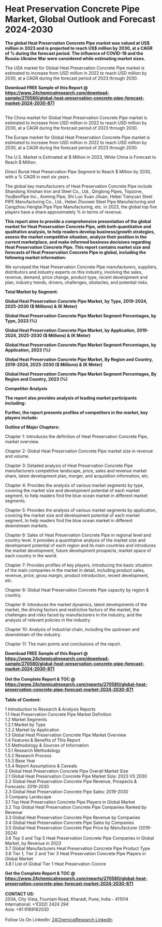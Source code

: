 <h1>Heat Preservation Concrete Pipe Market, Global Outlook and Forecast 2024-2030</h1><p><strong>The global Heat Preservation Concrete Pipe market was valued at US$ million in 2023 and is projected to reach US$ million by 2030, at a CAGR of % during the forecast period. The influence of COVID-19 and the Russia-Ukraine War were considered while estimating market sizes.</strong></p><p>
</p><p>The USA market for Global Heat Preservation Concrete Pipe market is estimated to increase from USD million in 2022 to reach USD million by 2030, at a CAGR during the forecast period of 2023 through 2030.</p><div><b>Download FREE Sample of this Report @ 
            <a href="https://www.24chemicalresearch.com/download-sample/270580/global-heat-preservation-concrete-pipe-forecast-market-2024-2030-871">
            https://www.24chemicalresearch.com/download-sample/270580/global-heat-preservation-concrete-pipe-forecast-market-2024-2030-871</a></b></div><br><p>
</p><p>The China market for Global Heat Preservation Concrete Pipe market is estimated to increase from USD million in 2022 to reach USD million by 2030, at a CAGR during the forecast period of 2023 through 2030.</p><p>
</p><p>The Europe market for Global Heat Preservation Concrete Pipe market is estimated to increase from USD million in 2022 to reach USD million by 2030, at a CAGR during the forecast period of 2023 through 2030.</p><p>
</p><p>The U.S. Market is Estimated at $ Million in 2023, While China is Forecast to Reach $ Million.</p><p>
Direct Burial Heat Preservation Pipe Segment to Reach $ Million by 2030, with a % CAGR in next six years.</p><p>
The global key manufacturers of Heat Preservation Concrete Pipe include Shandong Xinshan Iron and Steel Co., Ltd., Qinglong Pipes, Topzone, YouBenPipe Inc., Aoming Pipe, Shi Luo Xuan Jituan, Hebei Tianyuan Steel PIPE Manufacturing Co., Ltd., Hebei Zhuowei Steel Pipe Manufacturing and Cangzhou Hengtai Pipe Pipe Manufacturing, etc. in 2023, the global top five players have a share approximately % in terms of revenue.</p><p>
<strong>This report aims to provide a comprehensive presentation of the global market for Heat Preservation Concrete Pipe, with both quantitative and qualitative analysis, to help readers develop business/growth strategies, assess the market competitive situation, analyze their position in the current marketplace, and make informed business decisions regarding Heat Preservation Concrete Pipe. This report contains market size and forecasts of Heat Preservation Concrete Pipe in global, including the following market information:</strong></p><p>
</p><p>
</p><p>We surveyed the Heat Preservation Concrete Pipe manufacturers, suppliers, distributors and industry experts on this industry, involving the sales, revenue, demand, price change, product type, recent development and plan, industry trends, drivers, challenges, obstacles, and potential risks.</p><p>
<strong>Total Market by Segment:</strong></p><p>
<strong>Global Heat Preservation Concrete Pipe Market, by Type, 2019-2024, 2025-2030 ($ Millions) &amp; (K Meter)</strong></p><p>
<strong>Global Heat Preservation Concrete Pipe Market Segment Percentages, by Type, 2023 (%)</strong></p><p>
</p><p>
<strong>Global Heat Preservation Concrete Pipe Market, by Application, 2019-2024, 2025-2030 ($ Millions) &amp; (K Meter)</strong></p><p>
<strong>Global Heat Preservation Concrete Pipe Market Segment Percentages, by Application, 2023 (%)</strong></p><p>
</p><p>
<strong>Global Heat Preservation Concrete Pipe Market, By Region and Country, 2019-2024, 2025-2030 ($ Millions) &amp; (K Meter)</strong></p><p>
<strong>Global Heat Preservation Concrete Pipe Market Segment Percentages, By Region and Country, 2023 (%)</strong></p><p>
</p><p>
	</p><p>
<strong>Competitor Analysis</strong></p><p>
<strong>The report also provides analysis of leading market participants including:</strong></p><p>
</p><p>
<strong>Further, the report presents profiles of competitors in the market, key players include:</strong></p><p>
</p><p>
<strong>Outline of Major Chapters:</strong></p><p>
</p><p>Chapter 1: Introduces the definition of Heat Preservation Concrete Pipe, market overview.</p><p>
Chapter 2: Global Heat Preservation Concrete Pipe market size in revenue and volume.</p><p>
Chapter 3: Detailed analysis of Heat Preservation Concrete Pipe manufacturers competitive landscape, price, sales and revenue market share, latest development plan, merger, and acquisition information, etc.</p><p>
Chapter 4: Provides the analysis of various market segments by type, covering the market size and development potential of each market segment, to help readers find the blue ocean market in different market segments.</p><p>
Chapter 5: Provides the analysis of various market segments by application, covering the market size and development potential of each market segment, to help readers find the blue ocean market in different downstream markets.</p><p>
Chapter 6: Sales of Heat Preservation Concrete Pipe in regional level and country level. It provides a quantitative analysis of the market size and development potential of each region and its main countries and introduces the market development, future development prospects, market space of each country in the world.</p><p>
Chapter 7: Provides profiles of key players, introducing the basic situation of the main companies in the market in detail, including product sales, revenue, price, gross margin, product introduction, recent development, etc.</p><p>
Chapter 8: Global Heat Preservation Concrete Pipe capacity by region &amp; country.</p><p>
Chapter 9: Introduces the market dynamics, latest developments of the market, the driving factors and restrictive factors of the market, the challenges and risks faced by manufacturers in the industry, and the analysis of relevant policies in the industry.</p><p>
Chapter 10: Analysis of industrial chain, including the upstream and downstream of the industry.</p><p>
Chapter 11: The main points and conclusions of the report.</p><div><b>Download FREE Sample of this Report @ 
            <a href="https://www.24chemicalresearch.com/download-sample/270580/global-heat-preservation-concrete-pipe-forecast-market-2024-2030-871">
            https://www.24chemicalresearch.com/download-sample/270580/global-heat-preservation-concrete-pipe-forecast-market-2024-2030-871</a></b></div><br><div><b>Get the Complete Report & TOC @ 
            <a href="https://www.24chemicalresearch.com/reports/270580/global-heat-preservation-concrete-pipe-forecast-market-2024-2030-871">
            https://www.24chemicalresearch.com/reports/270580/global-heat-preservation-concrete-pipe-forecast-market-2024-2030-871</a></b></div><br>
            <b>Table of Content:</b><p>1 Introduction to Research & Analysis Reports<br />
    1.1 Heat Preservation Concrete Pipe Market Definition<br />
    1.2 Market Segments<br />
        1.2.1 Market by Type<br />
        1.2.2 Market by Application<br />
    1.3 Global Heat Preservation Concrete Pipe Market Overview<br />
    1.4 Features & Benefits of This Report<br />
    1.5 Methodology & Sources of Information<br />
        1.5.1 Research Methodology<br />
        1.5.2 Research Process<br />
        1.5.3 Base Year<br />
        1.5.4 Report Assumptions & Caveats<br />
2 Global Heat Preservation Concrete Pipe Overall Market Size<br />
    2.1 Global Heat Preservation Concrete Pipe Market Size: 2023 VS 2030<br />
    2.2 Global Heat Preservation Concrete Pipe Revenue, Prospects & Forecasts: 2019-2030<br />
    2.3 Global Heat Preservation Concrete Pipe Sales: 2019-2030<br />
3 Company Landscape<br />
    3.1 Top Heat Preservation Concrete Pipe Players in Global Market<br />
    3.2 Top Global Heat Preservation Concrete Pipe Companies Ranked by Revenue<br />
    3.3 Global Heat Preservation Concrete Pipe Revenue by Companies<br />
    3.4 Global Heat Preservation Concrete Pipe Sales by Companies<br />
    3.5 Global Heat Preservation Concrete Pipe Price by Manufacturer (2019-2024)<br />
    3.6 Top 3 and Top 5 Heat Preservation Concrete Pipe Companies in Global Market, by Revenue in 2023<br />
    3.7 Global Manufacturers Heat Preservation Concrete Pipe Product Type<br />
    3.8 Tier 1, Tier 2 and Tier 3 Heat Preservation Concrete Pipe Players in Global Market<br />
        3.8.1 List of Global Tier 1 Heat Preservation Concre</p><div><b>Get the Complete Report & TOC @ 
            <a href="https://www.24chemicalresearch.com/reports/270580/global-heat-preservation-concrete-pipe-forecast-market-2024-2030-871">
            https://www.24chemicalresearch.com/reports/270580/global-heat-preservation-concrete-pipe-forecast-market-2024-2030-871</a></b></div><br><b>CONTACT US:</b><br>
            203A, City Vista, Fountain Road, Kharadi, Pune, India - 411014<br>
            International: +1(332) 2424 294<br>
            Asia: +91 9169162030 <br><br>
            Follow Us On LinkedIn: <a href="https://www.linkedin.com/company/24chemicalresearch/">24ChemicalResearch LinkedIn</a>